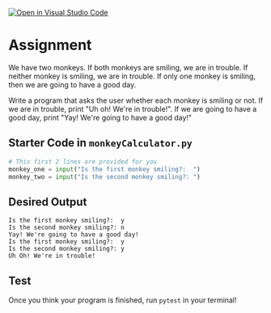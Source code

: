 [![Open in Visual Studio Code](https://classroom.github.com/assets/open-in-vscode-c66648af7eb3fe8bc4f294546bfd86ef473780cde1dea487d3c4ff354943c9ae.svg)](https://classroom.github.com/online_ide?assignment_repo_id=10186792&assignment_repo_type=AssignmentRepo)
# Assignment
We have two monkeys. If both monkeys are smiling, we are in trouble. If neither monkey is smiling, we are in trouble. If only one monkey is smiling, then we are going to have a good day.

Write a program that asks the user whether each monkey is smiling or not. If we are in trouble, print "Uh oh! We're in trouble!". If we are going to have a good day, print "Yay! We're going to have a good day!"

## Starter Code in `monkeyCalculator.py`
```python
# This first 2 lines are provided for you
monkey_one = input("Is the first monkey smiling?:  ")
monkey_two = input("Is the second monkey smiling?: ")
```

## Desired Output
```
Is the first monkey smiling?:  y
Is the second monkey smiling?: n
Yay! We're going to have a good day!
Is the first monkey smiling?:  y
Is the second monkey smiling?: y
Uh Oh! We're in trouble!
```

## Test
Once you think your program is finished, run `pytest` in your terminal!
